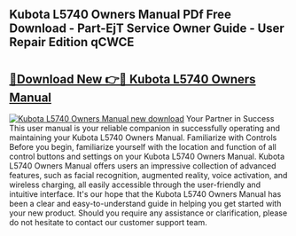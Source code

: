 ## Kubota L5740 Owners Manual PDf Free Download - Part-EjT Service Owner Guide - User Repair Edition qCWCE

# <h2><a href="http://bc94937.oget.top/?id=Kubota+L5740+Owners+Manual">🔗Download New 👉🔴 Kubota L5740 Owners Manual</a></h2>

[![Kubota L5740 Owners Manual new download](https://i.imgur.com/5g1atiW.png)](http://bc94937.oget.top/?id=Kubota+L5740+Owners+Manual)
Your Partner in Success This user manual is your reliable companion in successfully operating and maintaining your Kubota L5740 Owners Manual. Familiarize with Controls Before you begin, familiarize yourself with the location and function of all control buttons and settings on your Kubota L5740 Owners Manual. Kubota L5740 Owners Manual offers users an impressive collection of advanced features, such as facial recognition, augmented reality, voice activation, and wireless charging, all easily accessible through the user-friendly and intuitive interface. It's our hope that the Kubota L5740 Owners Manual has been a clear and easy-to-understand guide in helping you get started with your new product. Should you require any assistance or clarification, please do not hesitate to contact our customer support team.
